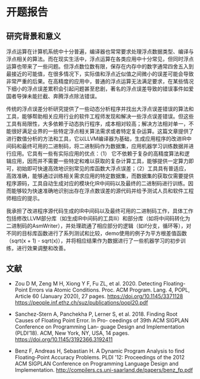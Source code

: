# 开题报告

## 研究背景和意义

浮点运算在计算机系统中十分普遍，编译器也常常要求处理浮点数据类型、编译与浮点相关的算法。而在现实生活中，浮点运算在各类应用中十分常见，但同时浮点运算也带来了一些问题。但浮点数位数有限，保存在内存中的数字通常四舍五入到最接近的可能值，在很多情况下，实际值和浮点近似值之间微小的误差可能会导致非常严重的后果。在高精度的应用中，普通的浮点运算无法满足要求，在某些情况下细小的浮点误差累积会引起问题甚至悲剧，著名的浮点误差导致的错误事件如爱国者导弹未能拦截、奔腾浮点除法错误。

传统的浮点误差分析研究提供了一些动态分析程序并找出大浮点误差错误的算法和工具，能够帮助相关应用行业的软件工程师发现和解决一些浮点误差错误。但这些工具有局限性，大多依赖于动态执行程序，成本相对较高；解决方法相对单一，不能很好满足业界的一些特定浮点相关算法需求或者特定复杂运算。这篇文章提供了进行数值分析的方法和工具，它以LLVM编译器为基础，生成应用程序的改进IR中间码和最终可用的二进制码，将二进制码作为数据集，应用机器学习训练数据并进行应用。它具有一些有实际应用的优点：（1） 它不依赖于复杂的高精度算法和逻辑应用，因而并不需要一些特定和难以获取的复杂计算工具，能够提供一定算力即可，初始即可快速高效地识别常见的库函数大浮点误差；（2）工具具有普适应，高效准确，能够通过训练相关需求应用的特定数据集，而数据集的获取仅需要提供程序源码，工具自动生成对应的模块化IR中间码以及最终的二进制码进行训练。因而能够较为快速准确地识别出存在浮点数误差的源代码并给予测试人员和软件工程师相应的提示。

我承担了改进程序源代码生成的IR中间码以及最终可用的二进制码工作，具体工作包括修改LLVM部分库（如生成IR中间码的工具lli）和部分库（如将中间码转化为二进制码的AsmWriter），并处理疏通了相应部分的逻辑（如if分支，循环等），对不同的目标库函数进行了系列测试和比较，demo使用的例子为平方根差值函数（sqrt(x + 1) - sqrt(x)），并将相应结果作为数据进行了一些机器学习的初步训练，进行效果调整和改善。

## 文献



-  Zou D M,  Zeng M H, Xiong Y F, Fu ZL, et al. 2020. Detecting Floating- Point Errors via Atomic Conditions. Proc. ACM Program. Lang. 4, POPL, Article 60 (January 2020), 27 pages.  https://doi.org/10.1145/3371128 https://people.inf.ethz.ch/suz/publications/popl20.pdf

- Sanchez-Stern A, Panchekha P, Lerner S, et al. 2018. Finding Root Causes of Floating Point Error. In Pro- ceedings of 39th ACM SIGPLAN Conference on Programming Lan- guage Design and Implementation (PLDI’18). ACM, New York, NY, USA, 14 pages. https://doi.org/10.1145/3192366.3192411 
- Benz F, Andreas H, Sebastian H. A Dynamic Program Analysis to find Floating-Point Accuracy Problems. PLDI '12: Proceedings of the 2012 ACM SIGPLAN Conference on Programming Language Design and Implementation. http://compilers.cs.uni-saarland.de/papers/benz_fp.pdf